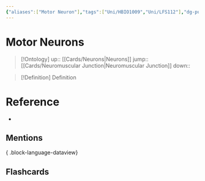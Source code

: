 ```yaml
---
{"aliases":["Motor Neuron"],"tags":["Uni/HBIO1009","Uni/LFS112"],"dg-publish":true,"permalink":"/cards/motor-neurons/","dgPassFrontmatter":true}
---
```


# Motor Neurons

> [!Ontology]
> up:: [[Cards/Neurons\|Neurons]]
> jump:: [[Cards/Neuromuscular Junction\|Neuromuscular Junction]]
> down:: 

> [!Definition] Definition

# Reference

- 

## Mentions


{ .block-language-dataview}

## Flashcards